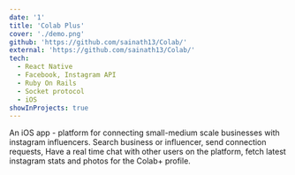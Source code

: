 ```yaml
---
date: '1'
title: 'Colab Plus'
cover: './demo.png'
github: 'https://github.com/sainath13/Colab/'
external: 'https://github.com/sainath13/Colab/'
tech:
  - React Native
  - Facebook, Instagram API
  - Ruby On Rails
  - Socket protocol
  - iOS
showInProjects: true
---
```

An iOS app - platform for connecting small-medium scale businesses with instagram influencers. Search business or influencer, send connection requests, Have a real time chat with other users on the platform, fetch latest instagram stats and photos for the Colab+ profile.